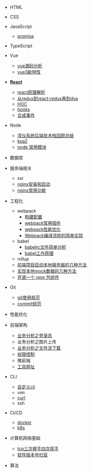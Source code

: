 
<!-- [HTML](/) -->
* HTML

* CSS

* JavaScript
  * [promise](/js/promise.md)

* TypeScript

* Vue
  * [vue源码分析](/vue/vueAnalysis.md)
  * [vue3新特性](/vue/vue3.md)

* [**React**](/react/index.md)
  * [react原理解析](/react/reactAnalysis.md)
  * [从redux到react-redux再到dva](/react/reduxFlows.md)
  * [HOC](/react/hoc.md)
  * [hooks](/react/hook.md)
  * [合成事件](/react/composeEvent.md)

* Node
  * [浑仪系统后端技术栈回顾总结](/node/hyxt.md)
  * [koa2](/node/koa2.md)
  * [node 常用模块](/node/modules.md)

* 数据库

* 服务端相关
  * ssr
  * [nginx安装和启动](/service/nginx01.md)
  * [nginx常用功能](/service/nginx02.md)

* 工程化
  * webpack
    * [构建配置](/工程化/config.md)
    * [webpack常用插件](/工程化/webpackCommonUsePlugin.md)
    * [webpack性能优化](/工程化/performanceOptimize.md)
    * [Webpack编译流程的简单实现](/工程化/webpackCompilerRealize.md)
  * babel
    * [babelrc文件简单分析](/工程化/babelrc.md)
    * [babel工作原理](/工程化/babelPrinciple.md)
  * rollup
  * [前端项目启动本地服务器的几种方法](/工程化/devServer.md)
  * [实现本地mock数据的几种方法](/工程化/mock.md)
  * [开源一个 npm 包组件](/工程化/npmComp.md)

* Git
  * [git使用规范](/git/useStandard.md)
  * [commit规范](/git/commitStandard.md)

* 性能优化

* 前端架构
  * [业务分析之登录态](/前端架构/loginStatus.md)
  * 业务分析之图片上传
  * [业务分析之文件流下载](/前端架构/businessFileDown.md)
  * [权限控制]()
  * 微前端
  * [工具网址](/前端架构/utilSites.md)

* CLI
  * [自定义cli](/cli/custom.md)
  * vim
  * [curl](/cli/curl.md)
  * ssh

* CI/CD
  * [docker](/cicd/docker.md)
  * [k8s](/cicd/k8s.md)

* 计算机网络基础
  * [tcp三次握手四次挥手]()
  * [软件版本号扫盲](/networkBase/version.md)

* 算法

<!-- * 最佳实践 -->
